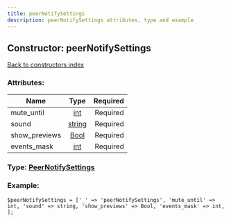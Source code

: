 ```yaml
---
title: peerNotifySettings
description: peerNotifySettings attributes, type and example
---
```

## Constructor: peerNotifySettings  
[Back to constructors index](index.md)



### Attributes:

| Name     |    Type       | Required |
|----------|:-------------:|---------:|
|mute\_until|[int](../types/int.md) | Required|
|sound|[string](../types/string.md) | Required|
|show\_previews|[Bool](../types/Bool.md) | Required|
|events\_mask|[int](../types/int.md) | Required|



### Type: [PeerNotifySettings](../types/PeerNotifySettings.md)


### Example:

```
$peerNotifySettings = ['_' => 'peerNotifySettings', 'mute_until' => int, 'sound' => string, 'show_previews' => Bool, 'events_mask' => int, ];
```  

